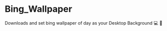 # Bing_Wallpaper 
Downloads and set bing wallpaper of day as your Desktop Background :computer: :rainbow:

